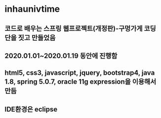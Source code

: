 # inhaunivtime
## 코드로 배우는 스프링 웹프로젝트(개정판)-구멍가게 코딩단을 짓고 만들었음
## 2020.01.01~2020.01.19 동안에 진행함
## html5, css3, javascript, jquery, bootstrap4, java 1.8, spring 5.0.7, oracle 11g expression을 이용해서 만듬
## IDE환경은 eclipse
